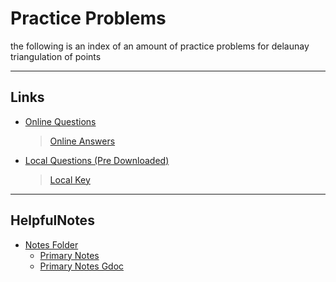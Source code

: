 # Practice Problems
the following is an index of an amount of practice problems
for delaunay triangulation of points


---

## Links

- [Online Questions](https://docs.google.com/document/d/1_yiZldG3h0QIhx2ojA9-1mzOuqK4chXP6TveOGSyx-o/edit)
	> [Online Answers](https://docs.google.com/document/d/1aWyY48miu_AZw-VVg7_T79c-gvucFWa-iOj-20XcUmk/edit)
- [Local Questions (Pre Downloaded)](./problems/Math300_FinalProject_DelaunayProblems.docx)
	> [Local Key](./problems/Math300_FinalProject_DelaunayProblems_Key.docx)  

---

## HelpfulNotes

- [Notes Folder](notes)
	- [Primary Notes](./notes/M300_Project.docx)
	- [Primary Notes Gdoc](https://docs.google.com/document/d/1GlsLovy4gOt3LDK7ZUjc_XSxfFyRBZGS6B_c2YgQjzg/edit?usp=sharing)

